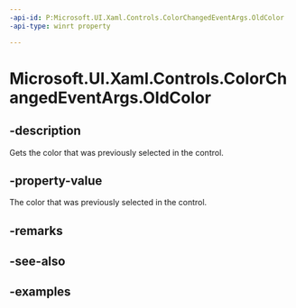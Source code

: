 ```yaml
---
-api-id: P:Microsoft.UI.Xaml.Controls.ColorChangedEventArgs.OldColor
-api-type: winrt property

---
```

<!-- Property syntax.
public Color OldColor { get; }
-->

# Microsoft.UI.Xaml.Controls.ColorChangedEventArgs.OldColor


## -description

Gets the color that was previously selected in the control.


## -property-value

The color that was previously selected in the control.


## -remarks


## -see-also


## -examples


